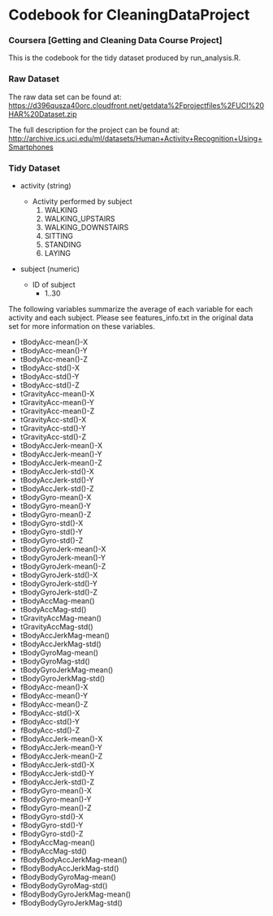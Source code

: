 # Codebook for CleaningDataProject
### Coursera [Getting and Cleaning Data Course Project]

This is the codebook for the tidy dataset produced by run_analysis.R.

### Raw Dataset

The raw data set can be found at: <br/>
https://d396qusza40orc.cloudfront.net/getdata%2Fprojectfiles%2FUCI%20HAR%20Dataset.zip <br/>

The full description for the project can be found at: <br/>
http://archive.ics.uci.edu/ml/datasets/Human+Activity+Recognition+Using+Smartphones

### Tidy Dataset

* activity (string)   
    * Activity performed by subject
        1. WALKING
        2. WALKING_UPSTAIRS
        3. WALKING_DOWNSTAIRS
        4. SITTING
        5. STANDING
        6. LAYING

* subject (numeric)
    * ID of subject
        * 1..30

The following variables summarize the average of each variable for each activity and each subject. Please see features_info.txt in the original data set for more information on these variables.

* tBodyAcc-mean()-X	
* tBodyAcc-mean()-Y	
* tBodyAcc-mean()-Z	
* tBodyAcc-std()-X	
* tBodyAcc-std()-Y	
* tBodyAcc-std()-Z	
* tGravityAcc-mean()-X	
* tGravityAcc-mean()-Y	
* tGravityAcc-mean()-Z	
* tGravityAcc-std()-X	
* tGravityAcc-std()-Y	
* tGravityAcc-std()-Z	
* tBodyAccJerk-mean()-X	
* tBodyAccJerk-mean()-Y	
* tBodyAccJerk-mean()-Z	
* tBodyAccJerk-std()-X	
* tBodyAccJerk-std()-Y	
* tBodyAccJerk-std()-Z	
* tBodyGyro-mean()-X	
* tBodyGyro-mean()-Y	
* tBodyGyro-mean()-Z	
* tBodyGyro-std()-X	
* tBodyGyro-std()-Y	
* tBodyGyro-std()-Z	
* tBodyGyroJerk-mean()-X	
* tBodyGyroJerk-mean()-Y	
* tBodyGyroJerk-mean()-Z	
* tBodyGyroJerk-std()-X	
* tBodyGyroJerk-std()-Y	
* tBodyGyroJerk-std()-Z	
* tBodyAccMag-mean()	
* tBodyAccMag-std()	
* tGravityAccMag-mean()	
* tGravityAccMag-std()	
* tBodyAccJerkMag-mean()	
* tBodyAccJerkMag-std()	
* tBodyGyroMag-mean()	
* tBodyGyroMag-std()	
* tBodyGyroJerkMag-mean()	
* tBodyGyroJerkMag-std()	
* fBodyAcc-mean()-X	
* fBodyAcc-mean()-Y	
* fBodyAcc-mean()-Z	
* fBodyAcc-std()-X	
* fBodyAcc-std()-Y	
* fBodyAcc-std()-Z	
* fBodyAccJerk-mean()-X	
* fBodyAccJerk-mean()-Y	
* fBodyAccJerk-mean()-Z	
* fBodyAccJerk-std()-X	
* fBodyAccJerk-std()-Y	
* fBodyAccJerk-std()-Z	
* fBodyGyro-mean()-X	
* fBodyGyro-mean()-Y	
* fBodyGyro-mean()-Z	
* fBodyGyro-std()-X	
* fBodyGyro-std()-Y	
* fBodyGyro-std()-Z	
* fBodyAccMag-mean()	
* fBodyAccMag-std()	
* fBodyBodyAccJerkMag-mean()	
* fBodyBodyAccJerkMag-std()	
* fBodyBodyGyroMag-mean()	
* fBodyBodyGyroMag-std()	
* fBodyBodyGyroJerkMag-mean()	
* fBodyBodyGyroJerkMag-std()
